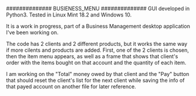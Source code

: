##############
BUSIENESS_MENU
##############
GUI developed in Python3. Tested in Linux Mint 18.2 and Windows 10.


It is a work in progress, part of a Business Management desktop application I've been working on.


The code has 2 clients and 2 different products, but it works the same way if more cilents and products are added.
First, one of the 2 clients is chosen, then the item menu appears, as well as a frame that shows that client's 
order with the items bought on that account and the quantity of each item.

I am working on the "Total" money owed by that client and the "Pay" button that should reset the client's list for
the next client while saving the info of that payed account on another file for later reference.


